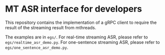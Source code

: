 # MT ASR interface for developers

This repository contains the implementation of a gRPC client to require the result of the streaming result from mthreads.

The examples are in `egs/`. For real-time streaming ASR, please refer to `egs/realtime_asr_demo.py`. For one-sentence streaming ASR, please refer to `egs/one_sentence_asr_demo.py`.